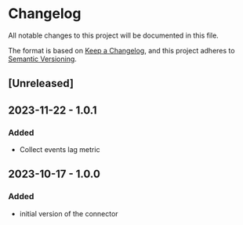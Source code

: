 # Changelog

All notable changes to this project will be documented in this file.

The format is based on [Keep a Changelog](https://keepachangelog.com/en/1.0.0/),
and this project adheres to [Semantic Versioning](https://semver.org/spec/v2.0.0.html).

## [Unreleased]

## 2023-11-22 - 1.0.1

### Added

- Collect events lag metric

## 2023-10-17 - 1.0.0

### Added

- initial version of the connector
